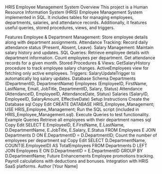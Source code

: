 HRIS Employee Management System
Overview
This project is a Human Resource Information System (HRIS) Employee Management System implemented in SQL. It includes tables for managing employees, departments, salaries, and attendance records. Additionally, it features useful queries, stored procedures, views, and triggers.

Features
Employee & Department Management: Store employee details along with department assignments.
Attendance Tracking: Record daily attendance status (Present, Absent, Leave).
Salary Management: Maintain salary history and updates.
SQL Queries:
Retrieve employee details with department information.
Count employees per department.
Get attendance records for a given month.
Stored Procedures & Views:
GetSalaryHistory procedure to track employee salary changes.
ActiveEmployees view for fetching only active employees.
Triggers:
SalaryUpdateTrigger to automatically log salary updates.
Database Schema
Departments (DepartmentID, DepartmentName)
Employees (EmployeeID, FirstName, LastName, Email, JobTitle, DepartmentID, Salary, Status)
Attendance (AttendanceID, EmployeeID, AttendanceDate, Status)
Salaries (SalaryID, EmployeeID, SalaryAmount, EffectiveDate)
Setup Instructions
Create the Database
sql
Copy
Edit
CREATE DATABASE HRIS_Employee_Management;
USE HRIS_Employee_Management;
Run the SQL script (included in HRIS_Employee_Management.sql).
Execute Queries to test functionality.
Example Queries
Retrieve all employees with their department names
sql
Copy
Edit
SELECT E.EmployeeID, E.FirstName, E.LastName, D.DepartmentName, E.JobTitle, E.Salary, E.Status
FROM Employees E
JOIN Departments D ON E.DepartmentID = D.DepartmentID;
Count the number of employees per department
sql
Copy
Edit
SELECT D.DepartmentName, COUNT(E.EmployeeID) AS TotalEmployees
FROM Departments D
LEFT JOIN Employees E ON D.DepartmentID = E.DepartmentID
GROUP BY D.DepartmentName;
Future Enhancements
Employee promotions tracking.
Payroll calculations with deductions and bonuses.
Integration with HRIS SaaS platforms.
Author
[Your Name]

